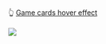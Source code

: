 👆 <a target="_blank" rel="noreferrer noopener" href="https://joaolucassousa.github.io/Front-end-Mini_Projects/Game-card-hover-effect/cards.html#">Game cards hover effect</a>
<br><br>
<img src="https://github.com/joaolucassousa/Front-end-Mini_Projects/blob/fbd26093301ad47a5f46774307451533a6978325/Game-card-hover-effect/preview-game-card-hover-effect.png">
